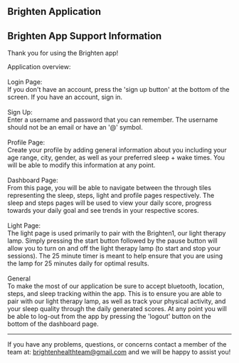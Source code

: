 ## Brighten Application
Brighten App Support Information
--------------------------------------------------------------------------------------------------------------------------------------------------------------------

Thank you for using the Brighten app!

Application overview: \
\
Login Page:\
If you don't have an account, press the 'sign up button' at the bottom of the screen. If you have an account, sign in.\
\
Sign Up: \
Enter a username and password that you can remember. The username should not be an email or have an '@' symbol.\
\
Profile Page: \
Create your profile by adding general information about you including your age range, city, gender, as well as your preferred sleep + wake times. You will be able to modify this information at any point.\
\
Dashboard Page: \
From this page, you will be able to navigate between the through tiles representing the sleep, steps, light and profile pages respectively. The sleep and steps pages will be used to view your daily score, progress towards your daily goal and see trends in your respective scores. \
\
Light Page:\
The light page is used primarily to pair with the Brighten1, our light therapy lamp. Simply pressing the start button followed by the pause button will allow you to turn on and off the light therapy lamp (to start and stop your sessions). The 25 minute timer is meant to help ensure that you are using the lamp for 25 minutes daily for optimal results.\
\
General \
To make the most of our application be sure to accept bluetooth, location, steps, and sleep tracking within the app. This is to ensure you are able to pair with our light therapy lamp, as well as track your physical activity, and your sleep quality through the daily generated scores. At any point you will be able to log-out from the app by pressing the 'logout' button on the bottom of the dashboard page.

--------------------------------------------------------------------------------------------------------------------------------------------------------------------
If you have any problems, questions, or concerns contact a member of the team at: brightenhealthteam@gmail.com and we will be happy to assist you!
